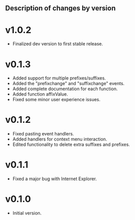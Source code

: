 ## Description of changes by version

# v1.0.2
- Finalized dev version to first stable release.

# v0.1.3
- Added support for multiple prefixes/suffixes.
- Added the "prefixchange" and "suffixchange" events.
- Added complete documentation for each function.
- Added function affixValue.
- Fixed some minor user experience issues.

# v0.1.2
- Fixed pasting event handlers.
- Added handlers for context menu interaction.
- Edited functionality to delete extra suffixes and prefixes.

# v0.1.1
- Fixed a major bug with Internet Explorer.

# v0.1.0
- Initial version.

